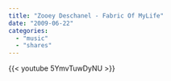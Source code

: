 ```yaml
---
title: "Zooey Deschanel - Fabric Of MyLife"
date: "2009-06-22"
categories:
  - "music"
  - "shares"
---
```


{{< youtube 5YmvTuwDyNU >}}
